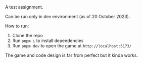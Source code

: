 A test assignment.

Can be run only in dev environment (as of 20 October 2023).

How to run:
1. Clone the repo
2. Run `pnpm i` to install dependencies
3. Run `pnpm dev` to open the game at `http://localhost:5173/`

The game and code design is far from perfect but it kinda works.